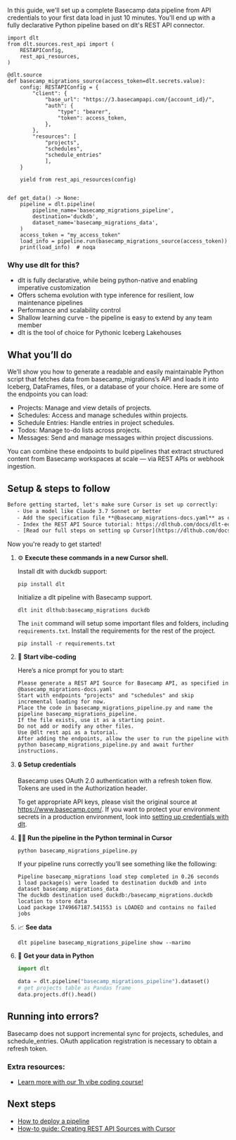In this guide, we'll set up a complete Basecamp data pipeline from API credentials to your first data load in just 10 minutes. You'll end up with a fully declarative Python pipeline based on dlt's REST API connector.

```python-outcome
import dlt
from dlt.sources.rest_api import (
    RESTAPIConfig,
    rest_api_resources,
)

@dlt.source
def basecamp_migrations_source(access_token=dlt.secrets.value):
    config: RESTAPIConfig = {
        "client": {
            "base_url": "https://3.basecampapi.com/{account_id}/",
            "auth": {
                "type": "bearer",
                "token": access_token,
            },
        },
        "resources": [
            "projects",
            "schedules",
            "schedule_entries"
            ],
    }

    yield from rest_api_resources(config)


def get_data() -> None:
    pipeline = dlt.pipeline(
        pipeline_name='basecamp_migrations_pipeline',
        destination='duckdb',
        dataset_name='basecamp_migrations_data', 
    )
    access_token = "my_access_token"
    load_info = pipeline.run(basecamp_migrations_source(access_token))
    print(load_info)  # noqa
```

### Why use dlt for this?

- dlt is fully declarative, while being python-native and enabling imperative customization
- Offers schema evolution with type inference for resilient, low maintenance pipelines
- Performance and scalability control
- Shallow learning curve - the pipeline is easy to extend by any team member
- dlt is the tool of choice for Pythonic Iceberg Lakehouses

## What you’ll do

We’ll show you how to generate a readable and easily maintainable Python script that fetches data from basecamp_migrations’s API and loads it into Iceberg, DataFrames, files, or a database of your choice. Here are some of the endpoints you can load:

- Projects: Manage and view details of projects.
- Schedules: Access and manage schedules within projects.
- Schedule Entries: Handle entries in project schedules.
- Todos: Manage to-do lists across projects.
- Messages: Send and manage messages within project discussions.

You can combine these endpoints to build pipelines that extract structured content from Basecamp workspaces at scale — via REST APIs or webhook ingestion.

## Setup & steps to follow

```default
Before getting started, let's make sure Cursor is set up correctly:
   - Use a model like Claude 3.7 Sonnet or better
   - Add the specification file **@basecamp_migrations-docs.yaml** as context
   - Index the REST API Source tutorial: https://dlthub.com/docs/dlt-ecosystem/verified-sources/rest_api/ and add it to context as **@dlt rest api**
   - [Read our full steps on setting up Cursor](https://dlthub.com/docs/dlt-ecosystem/llm-tooling/cursor-restapi#23-configuring-cursor-with-documentation)
```

Now you're ready to get started! 

1. ⚙️ **Execute these commands in a new Cursor shell.**
    
    Install dlt with duckdb support:
    ```shell
    pip install dlt
    ```

    Initialize a dlt pipeline with Basecamp support.
    ```shell
    dlt init dlthub:basecamp_migrations duckdb
    ```

    The `init` command will setup some important files and folders, including `requirements.txt`. Install the requirements for the rest of the project.
    ```shell
    pip install -r requirements.txt
    ```
    
2. 🤠 **Start vibe-coding**
    
    Here’s a nice prompt for you to start: 
    
    ```prompt
    Please generate a REST API Source for Basecamp API, as specified in @basecamp_migrations-docs.yaml 
    Start with endpoints "projects" and "schedules" and skip incremental loading for now. 
    Place the code in basecamp_migrations_pipeline.py and name the pipeline basecamp_migrations_pipeline. 
    If the file exists, use it as a starting point. 
    Do not add or modify any other files. 
    Use @dlt rest api as a tutorial. 
    After adding the endpoints, allow the user to run the pipeline with python basecamp_migrations_pipeline.py and await further instructions.
    ```

    
3. 🔒 **Setup credentials** 
    
    Basecamp uses OAuth 2.0 authentication with a refresh token flow. Tokens are used in the Authorization header.
    
    To get appropriate API keys, please visit the original source at https://www.basecamp.com/.
    If you want to protect your environment secrets in a production environment, look into [setting up credentials with dlt](https://dlthub.com/docs/walkthroughs/add_credentials).
    
4. 🏃‍♀️ **Run the pipeline in the Python terminal in Cursor**
    
    ```shell
    python basecamp_migrations_pipeline.py
    ```
    
    If your pipeline runs correctly you’ll see something like the following:
    
    ```shell
    Pipeline basecamp_migrations load step completed in 0.26 seconds
    1 load package(s) were loaded to destination duckdb and into dataset basecamp_migrations_data
    The duckdb destination used duckdb:/basecamp_migrations.duckdb location to store data
    Load package 1749667187.541553 is LOADED and contains no failed jobs
    ```
    
5. 📈 **See data**
    
    ```shell
    dlt pipeline basecamp_migrations_pipeline show --marimo
    ```
    
6. 🐍 **Get your data in Python**
    
    ```python
    import dlt

   data = dlt.pipeline("basecamp_migrations_pipeline").dataset()
   # get projects table as Pandas frame
   data.projects.df().head()
    ```

## Running into errors?

Basecamp does not support incremental sync for projects, schedules, and schedule_entries. OAuth application registration is necessary to obtain a refresh token.

### Extra resources:

- [Learn more with our 1h vibe coding course!](https://www.youtube.com/watch?v=GGid70rnJuM)

## Next steps

- [How to deploy a pipeline](https://dlthub.com/docs/walkthroughs/deploy-a-pipeline)
- [How-to guide: Creating REST API Sources with Cursor](https://dlthub.com/docs/dlt-ecosystem/llm-tooling/cursor-restapi)